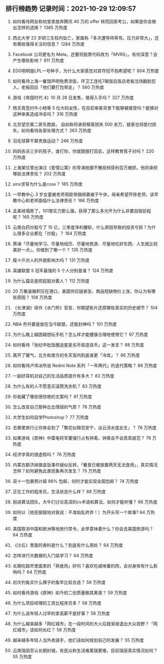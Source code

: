 
## 排行榜趋势 记录时间：2021-10-29 12:09:57
  
  1. 如何看待网友称劝堂弟放弃腾讯 40 万的 offer 转而回家考公，如果是你会做出怎样的选择？ 1385 万热度
    
  2. 西北大学 23 岁研三生校内坠亡，家属称「多次遭导师辱骂，压力非常大」，还有哪些值得关注的信息？ 1284 万热度
    
  3. Facebook 公司更名为 Meta，还要将股票代码改为「MVRS」，有何深意？会产生哪些影响？ 811 万热度
    
  4. EDG明明是LPL一号种子，为什么大家感觉对其夺冠不抱希望呢？ 804 万热度
    
  5. 如何看待上海一餐馆声明免费添饭，环卫工连吃7碗饭后饭店老板当场翻脸怼人，老板回应「他们要打包带走」？ 560 万热度
    
  6. 游戏《帝国时代 4》10 月 28 日发售，值得入手吗？ 327 万热度
    
  7. 杨天真签约牛小杨等 5 位大码女性，在目前审美背景下能够被接受吗？能够对这种审美造成冲击吗？ 316 万热度
    
  8. 北京望京某二房东跑路， 自如称将承担租客损失 500 余万，链家也将垫付损失，如何看待各家处理方式？ 263 万热度
    
  9. 羽毛球算不算贵族运动？ 246 万热度
    
  10. 妈妈告诉三岁的孩子，谁打你，你就狠狠打回去，这样教育孩子对吗？ 220 万热度
    
  11. 上海某位曾出演过《爱情公寓》的导演拍摄不雅视频获利百万被抓，他将承担哪些法律责任？ 202 万热度
    
  12. sinx求导为什么是cosx？ 185 万热度
    
  13. 一早教中心 3 岁女童被老师用胶带捆绑裹被子午休，母亲希望开除老师，该早教中心和老师面临什么法律责任？ 166 万热度
    
  14. 孟美岐塌房了，101里实力那么强，获得了那么多光环为什么非要自毁前程呢？ 165 万热度
    
  15. 云南白药炒股亏了 15 亿，三季度净利腰斩，什么原因导致的投资亏损？为什么很多企业都在「炒股」？ 164 万热度
    
  16. 蔡澜「尽量地学习、尽量地经历、尽量地旅游、尽量地吃好东西、人生就比较美好一点」，你做到了哪一个？ 135 万热度
    
  17. 瘦十斤对人的外貌影响大吗？ 131 万热度
    
  18. 英雄联盟 S 冠军最强的 5 个人分别是谁？ 124 万热度
    
  19. 为什么猫总是把屁股对着人？ 112 万热度
    
  20. 20 万集装箱积压在港口，美国供应链紧张，商品短缺物价上涨，你认为有哪些原因？ 108 万热度
    
  21. 《长津湖》续作《水门桥》官宣，你期望影片还原哪些真实的历史细节？ 104 万热度
    
  22. NBA 乔丹要是放在当今联盟，还能封神吗？ 101 万热度
    
  23. 为什么晚上越困越想玩手机？怎么样才能健康合理地使用它？ 97 万热度
    
  24. 如何看待「张纪中批饭圈追星是劣币驱逐良币」这一发言？ 88 万热度
    
  25. 离开了暖气，北方和南方的冬天室内到底谁更「冷库」？ 86 万热度
    
  26. 如何看待卢伟冰所说 Redmi Note 系列「一年两代」的迭代策略？ 86 万热度
    
  27. 一副好耳机对自己的生活品质提升有多大？ 83 万热度
    
  28. 为什么有的人不愿意买滚筒洗衣机？ 83 万热度
    
  29. 你收藏了哪些很惊艳的文案吗？ 81 万热度
    
  30. 怎么改变自己那种怂怂懦弱的气质？ 78 万热度
    
  31. 大学生如何自学Photoshop？ 77 万热度
    
  32. 去哪里旅行让你体会到了「繁花似锦觅安宁，淡云流水度此生」？ 76 万热度
    
  33. 如果游戏《原神》中雷电将军要强行占有钟离，钟离会不会乖乖就范？ 76 万热度
    
  34. 经济学真的很虚假吗？ 76 万热度
    
  35. 内蒙古额济纳旗盒饭事件疑似反转，「餐食已被放置两天无法食用」，真实情况怎样？如何避免此类现象再次发生？ 75 万热度
    
  36. 双十一包裹预计超 98% 包邮，何时才能实现全国包邮？ 74 万热度
    
  37. 正在工作的程序员，生活状态什么样？ 68 万热度
    
  38. 刚进算法团队，大牛们讨论高深的cv术语和算法，如何才能听懂？ 66 万热度
    
  39. 如何以［他恶狠狠地对我说：不准始乱终弃！］为开头写一个故事? 64 万热度
    
  40. 美国取消中国和欧洲等地旅行禁令，此举意味着什么？你会去美国旅游吗？ 64 万热度
    
  41. 《沙丘》里面的香料是什么？到底有什么用处？ 64 万热度
    
  42. 怎样进行大数据的入门级学习？ 64 万热度
    
  43. 长期吃超市里面卖的「熟食肉」好吗？喜欢吃咸味重的肉，会对身体有什么影响吗？ 64 万热度
    
  44. 初次钓鱼买什么牌子的鱼竿比较合适？ 59 万热度
    
  45. 如何看待游戏《原神》如今的二创质量极其离谱？ 59 万热度
    
  46. 为什么项目经理的工资比程序员多？ 58 万热度
    
  47. 为什么说年轻人过早的拿高薪不是好事？ 58 万热度
    
  48. 为什么越来越多「网红城市」在一段时间的大火后就渐渐退出大众视野？「网红城市」该如何长红？ 58 万热度
    
  49. 越来越多年轻人当外卖骑手，他们该如何规划自己的发展？ 55 万热度
    
  50. 云南瑞丽否认长期封城，有民众称生活难离瑞更难，目前瑞丽真实情况如何？ 55 万热度
    